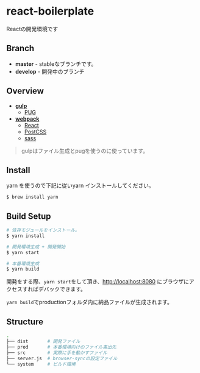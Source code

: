 # react-boilerplate

Reactの開発環境です

## Branch
* **master** - stableなブランチです。
* **develop** - 開発中のブランチ

## Overview

* [**gulp**](https://github.com/gulpjs/gulp)
    * [PUG](https://github.com/pugjs/pug)
* [**webpack**](https://github.com/webpack/webpack)
    * [React](https://github.com/facebook/react)
    * [PostCSS](https://github.com/postcss/postcss-loader)
    * [sass](https://github.com/webpack-contrib/sass-loader)

> gulpはファイル生成とpugを使うのに使っています。

## Install

yarn を使うので下記に従いyarn インストールしてください。

```bash
$ brew install yarn
```

## Build Setup

```bash
# 依存モジュールをインストール。
$ yarn install

# 開発環境生成 + 開発開始
$ yarn start

# 本番環境生成
$ yarn build
```

開発をする際、`yarn start`をして頂き、[http://localhost:8080](http://localhost:8080) にブラウザにアクセスすればデバックできます。

`yarn build`でproductionフォルダ内に納品ファイルが生成されます。

## Structure

```sh
.
├── dist       # 開発ファイル
├── prod       # 本番環境向けのファイル書出先
├── src        # 実際に手を動かすファイル
├── server.js  # browser-syncの設定ファイル
└── system     # ビルド環境

```

